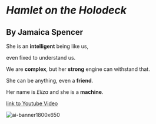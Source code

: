# *Hamlet on the Holodeck*

## By Jamaica Spencer

She is an **intelligent** being like us,

even fixed to understand us.

We are **complex**, but her **strong** engine can withstand that.

She can be anything, even a **friend**.

Her name is *Eliza* and she is a **machine**.

[link to Youtube Video](https://www.youtube.com/watch?v=RMK9AphfLco&t=5s)

![ai-banner1800x650](https://user-images.githubusercontent.com/71411491/105380189-3a57ed00-5bd3-11eb-83d0-15731e3c46e3.jpg)

